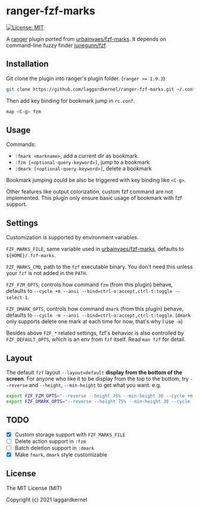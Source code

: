 # ranger-fzf-marks

[![License: MIT][license icon]][license]

A [ranger][ranger] plugin ported from [urbainvaes/fzf-marks][urbainvaes-fzf-marks].
It depends on command-line fuzzy finder [junegunn/fzf][junegunn-fzf].

## Installation

Git clone the plugin into ranger's plugin folder. (`ranger >= 1.9.3`)

```bash
git clone https://github.com/laggardkernel/ranger-fzf-marks.git ~/.config/ranger/plugins/fzf-marks
```

Then add key binding for bookmark jump in `rc.conf`.

```bash
map <C-g> fzm
```

## Usage

Commands:

- `:fmark <markname>`, add a current dir as bookmark
- `:fzm [<optional-query-keyword>]`, jump to a bookmark
- `:dmark [<optional-query-keyword>]`, delete a bookmark

Bookmark jumping could be also be triggered with key binding like `<C-g>`.

Other features like output colorization, custom fzf command are not implemented.
This plugin only ensure basic usage of bookmark with fzf support.

## Settings

Customization is supported by environment variables.

`FZF_MARKS_FILE`, same variable used in
[urbainvaes/fzf-marks][urbainvaes-fzf-marks], defaults to `${HOME}/.fzf-marks`.

`FZF_MARKS_CMD`, path to the `fzf` executable binary. You don't need this
unless your `fzf` is not added in the `PATH`.

`FZF_FZM_OPTS`, controls how command `fzm` (from this plugin) behave, defaults to
`--cycle +m --ansi --bind=ctrl-o:accept,ctrl-t:toggle --select-1`.

`FZF_DMARK_OPTS`, controls how command `dmark` (from this plugin) behave,
defaults to `--cycle -m --ansi --bind=ctrl-o:accept,ctrl-t:toggle`.
(`dmark` only supports delete one mark at each time for now, that's why I use `-m`)

Besides above `FZF_*` related settings, fzf's behavior is also controlled by
`FZF_DEFAULT_OPTS`, which is an env from `fzf` itself. Read `man fzf` for
detail.

## Layout

The default `fzf` layout `--layout=default` **display from the bottom of the screen**.
For anyone who like it to be display from the top to the bottom,
try `--reverse` and `--height`, `--min-height` to get what you want. e.g.

```bash
export FZF_FZM_OPTS="--reverse --height 75% --min-height 30 --cycle +m --ansi --bind=ctrl-o:accept,ctrl-t:toggle --select-1"
export FZF_DMARK_OPTS="--reverse --height 75% --min-height 30 --cycle -m --ansi --bind=ctrl-o:accept,ctrl-t:toggle"
```

## TODO

- [x] Custom storage support with `FZF_MARKS_FILE`
- [ ] Delete action support in `:fzm`
- [ ] Batch deletion support in `:dmark`
- [x] Make `fmark`, `dmark` style customizable

## License

The MIT License (MIT)

Copyright (c) 2021 laggardkernel

[license icon]: https://img.shields.io/badge/License-MIT-blue.svg
[license]: https://opensource.org/licenses/MIT
[ranger]: https://github.com/ranger/ranger
[urbainvaes-fzf-marks]: https://github.com/urbainvaes/fzf-marks
[junegunn-fzf]: https://github.com/junegunn/fzf
